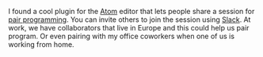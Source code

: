 I found a cool plugin for the [Atom](https://atom.io/) editor that lets people
share a session for [pair programming](https://atom.io/packages/atom-pair).
You can invite others to join the session using [Slack](https://slack.com/).
At work, we have collaborators that live in Europe and this could help us pair
program.  Or even pairing with my office coworkers when one of us is working
from home.
